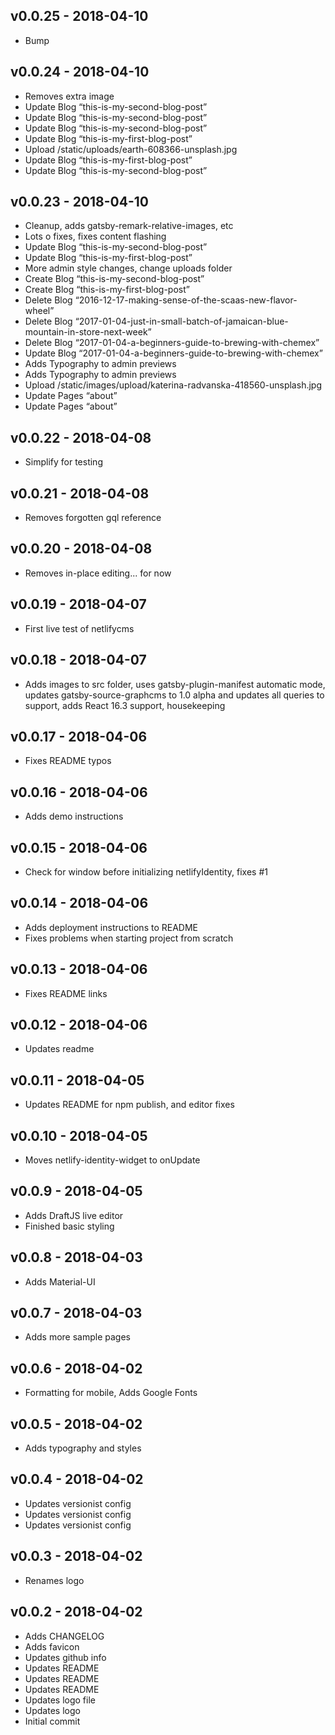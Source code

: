 ## v0.0.25 - 2018-04-10

- Bump

## v0.0.24 - 2018-04-10

- Removes extra image
- Update Blog “this-is-my-second-blog-post”
- Update Blog “this-is-my-second-blog-post”
- Update Blog “this-is-my-second-blog-post”
- Update Blog “this-is-my-first-blog-post”
- Upload /static/uploads/earth-608366-unsplash.jpg
- Update Blog “this-is-my-first-blog-post”
- Update Blog “this-is-my-second-blog-post”

## v0.0.23 - 2018-04-10

- Cleanup, adds gatsby-remark-relative-images, etc
- Lots o fixes, fixes content flashing
- Update Blog “this-is-my-second-blog-post”
- Update Blog “this-is-my-first-blog-post”
- More admin style changes, change uploads folder
- Create Blog “this-is-my-second-blog-post”
- Create Blog “this-is-my-first-blog-post”
- Delete Blog “2016-12-17-making-sense-of-the-scaas-new-flavor-wheel”
- Delete Blog “2017-01-04-just-in-small-batch-of-jamaican-blue-mountain-in-store-next-week”
- Delete Blog “2017-01-04-a-beginners-guide-to-brewing-with-chemex”
- Update Blog “2017-01-04-a-beginners-guide-to-brewing-with-chemex”
- Adds Typography to admin previews
- Adds Typography to admin previews
- Upload /static/images/upload/katerina-radvanska-418560-unsplash.jpg
- Update Pages “about”
- Update Pages “about”

## v0.0.22 - 2018-04-08

- Simplify for testing

## v0.0.21 - 2018-04-08

- Removes forgotten gql reference

## v0.0.20 - 2018-04-08

- Removes in-place editing... for now

## v0.0.19 - 2018-04-07

- First live test of netlifycms

## v0.0.18 - 2018-04-07

- Adds images to src folder, uses gatsby-plugin-manifest automatic mode, updates gatsby-source-graphcms to 1.0 alpha and updates all queries to support, adds React 16.3 support, housekeeping

## v0.0.17 - 2018-04-06

- Fixes README typos

## v0.0.16 - 2018-04-06

- Adds demo instructions

## v0.0.15 - 2018-04-06

- Check for window before initializing netlifyIdentity, fixes #1

## v0.0.14 - 2018-04-06

- Adds deployment instructions to README
- Fixes problems when starting project from scratch

## v0.0.13 - 2018-04-06

- Fixes README links

## v0.0.12 - 2018-04-06

- Updates readme

## v0.0.11 - 2018-04-05

- Updates README for npm publish, and editor fixes

## v0.0.10 - 2018-04-05

- Moves netlify-identity-widget to onUpdate

## v0.0.9 - 2018-04-05

- Adds DraftJS live editor
- Finished basic styling

## v0.0.8 - 2018-04-03

- Adds Material-UI

## v0.0.7 - 2018-04-03

- Adds more sample pages

## v0.0.6 - 2018-04-02

- Formatting for mobile, Adds Google Fonts

## v0.0.5 - 2018-04-02

- Adds typography and styles

## v0.0.4 - 2018-04-02

- Updates versionist config
- Updates versionist config
- Updates versionist config

## v0.0.3 - 2018-04-02

* Renames logo

## v0.0.2 - 2018-04-02

* Adds CHANGELOG
* Adds favicon
* Updates github info
* Updates README
* Updates README
* Updates README
* Updates logo file
* Updates logo
* Initial commit
